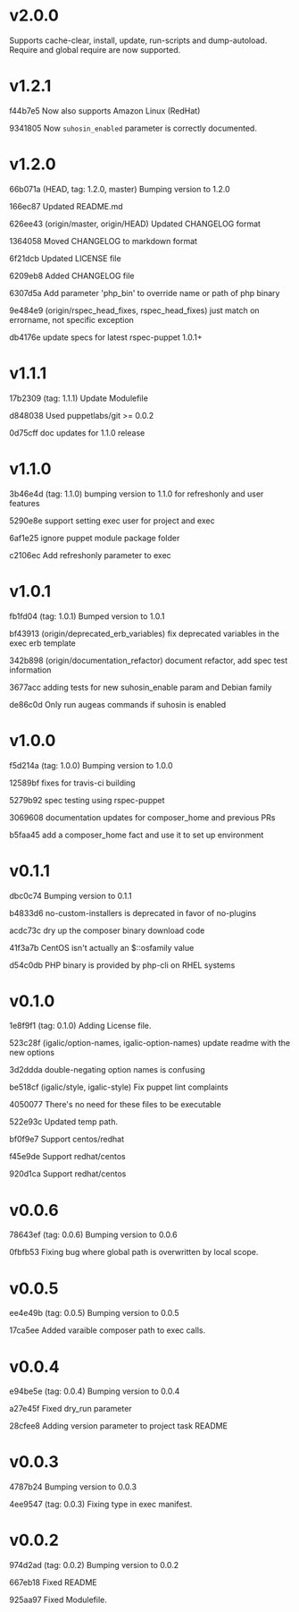 v2.0.0
======
Supports cache-clear, install, update, run-scripts and dump-autoload. 
Require and global require are now supported. 

v1.2.1
======
f44b7e5 Now also supports Amazon Linux (RedHat)

9341805 Now `suhosin_enabled` parameter is correctly documented.

v1.2.0
======
66b071a (HEAD, tag: 1.2.0, master) Bumping version to 1.2.0

166ec87 Updated README.md

626ee43 (origin/master, origin/HEAD) Updated CHANGELOG format

1364058 Moved CHANGELOG to markdown format

6f21dcb Updated LICENSE file

6209eb8 Added CHANGELOG file

6307d5a Add parameter 'php_bin' to override name or path of php binary

9e484e9 (origin/rspec_head_fixes, rspec_head_fixes) just match on errorname, not specific exception

db4176e update specs for latest rspec-puppet 1.0.1+

v1.1.1
======
17b2309 (tag: 1.1.1) Update Modulefile

d848038 Used puppetlabs/git >= 0.0.2

0d75cff doc updates for 1.1.0 release

v1.1.0
======
3b46e4d (tag: 1.1.0) bumping version to 1.1.0 for refreshonly and user features

5290e8e support setting exec user for project and exec

6af1e25 ignore puppet module package folder

c2106ec Add refreshonly parameter to exec

v1.0.1
======
fb1fd04 (tag: 1.0.1) Bumped version to 1.0.1

bf43913 (origin/deprecated_erb_variables) fix deprecated variables in the exec erb template

342b898 (origin/documentation_refactor) document refactor, add spec test information

3677acc adding tests for new suhosin_enable param and Debian family

de86c0d Only run augeas commands if suhosin is enabled

v1.0.0
======
f5d214a (tag: 1.0.0) Bumping version to 1.0.0

12589bf fixes for travis-ci building

5279b92 spec testing using rspec-puppet

3069608 documentation updates for composer_home and previous PRs

b5faa45 add a composer_home fact and use it to set up environment

v0.1.1
======
dbc0c74 Bumping version to 0.1.1

b4833d6 no-custom-installers is deprecated in favor of no-plugins

acdc73c dry up the composer binary download code

41f3a7b CentOS isn't actually an $::osfamily value

d54c0db PHP binary is provided by php-cli on RHEL systems

v0.1.0
======
1e8f9f1 (tag: 0.1.0) Adding License file.

523c28f (igalic/option-names, igalic-option-names) update readme with the new options

3d2ddda double-negating option names is confusing

be518cf (igalic/style, igalic-style) Fix puppet lint complaints

4050077 There's no need for these files to be executable

522e93c Updated temp path.

bf0f9e7 Support centos/redhat

f45e9de Support redhat/centos

920d1ca Support redhat/centos

v0.0.6
======
78643ef (tag: 0.0.6) Bumping version to 0.0.6

0fbfb53 Fixing bug where global path is overwritten by local scope.

v0.0.5
======
ee4e49b (tag: 0.0.5) Bumping version to 0.0.5

17ca5ee Added varaible composer path to exec calls.

v0.0.4
======
e94be5e (tag: 0.0.4) Bumping version to 0.0.4

a27e45f Fixed dry_run parameter

28cfee8 Adding version parameter to project task README

v0.0.3
======
4787b24 Bumping version to 0.0.3

4ee9547 (tag: 0.0.3) Fixing type in exec manifest.

v0.0.2
======
974d2ad (tag: 0.0.2) Bumping version to 0.0.2

667eb18 Fixed README

925aa97 Fixed Modulefile.
